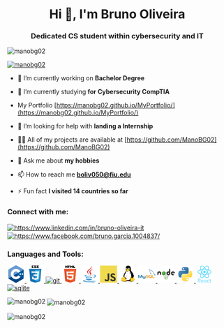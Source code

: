 <h1 align="center">Hi 👋, I'm Bruno Oliveira</h1>
<h3 align="center">Dedicated CS student within cybersecurity and IT</h3>

<p align="left"> <img src="https://komarev.com/ghpvc/?username=manobg02&label=Profile%20views&color=0e75b6&style=flat" alt="manobg02" /> </p>

<p align="left"> <a href="https://github.com/ryo-ma/github-profile-trophy"><img src="https://github-profile-trophy.vercel.app/?username=manobg02" alt="manobg02" /></a> </p>

- 🔭 I’m currently working on **Bachelor Degree**

- 🌱 I’m currently studying **for Cybersecurity CompTIA**

- My Portfolio [https://manobg02.github.io/MyPortfolio/](https://manobg02.github.io/MyPortfolio/)

- 🤝 I’m looking for help with **landing a Internship**

- 👨‍💻 All of my projects are available at [https://github.com/ManoBG02](https://github.com/ManoBG02)

- 💬 Ask me about **my hobbies**

- 📫 How to reach me **boliv050@fiu.edu**

- ⚡ Fun fact **I visited 14 countries so far**

<h3 align="left">Connect with me:</h3>
<p align="left">
<a href="https://www.linkedin.com/in/bruno-oliveira-160b6621b/" target="blank"><img align="center" src="https://raw.githubusercontent.com/rahuldkjain/github-profile-readme-generator/master/src/images/icons/Social/linked-in-alt.svg" alt="https://www.linkedin.com/in/bruno-oliveira-it" height="30" width="40" /></a>
<a href="https://www.facebook.com/bruno.garcia.1004837/" target="blank"><img align="center" src="https://raw.githubusercontent.com/rahuldkjain/github-profile-readme-generator/master/src/images/icons/Social/facebook.svg" alt="https://www.facebook.com/bruno.garcia.1004837/" height="30" width="40" /></a>
</p>

<h3 align="left">Languages and Tools:</h3>
<p align="left"> <a href="https://www.w3schools.com/cpp/" target="_blank" rel="noreferrer"> <img src="https://raw.githubusercontent.com/devicons/devicon/master/icons/cplusplus/cplusplus-original.svg" alt="cplusplus" width="40" height="40"/> </a> <a href="https://www.w3schools.com/css/" target="_blank" rel="noreferrer"> <img src="https://raw.githubusercontent.com/devicons/devicon/master/icons/css3/css3-original-wordmark.svg" alt="css3" width="40" height="40"/> </a> <a href="https://git-scm.com/" target="_blank" rel="noreferrer"> <img src="https://www.vectorlogo.zone/logos/git-scm/git-scm-icon.svg" alt="git" width="40" height="40"/> </a> <a href="https://www.w3.org/html/" target="_blank" rel="noreferrer"> <img src="https://raw.githubusercontent.com/devicons/devicon/master/icons/html5/html5-original-wordmark.svg" alt="html5" width="40" height="40"/> </a> <a href="https://www.java.com" target="_blank" rel="noreferrer"> <img src="https://raw.githubusercontent.com/devicons/devicon/master/icons/java/java-original.svg" alt="java" width="40" height="40"/> </a> <a href="https://developer.mozilla.org/en-US/docs/Web/JavaScript" target="_blank" rel="noreferrer"> <img src="https://raw.githubusercontent.com/devicons/devicon/master/icons/javascript/javascript-original.svg" alt="javascript" width="40" height="40"/> </a> <a href="https://www.linux.org/" target="_blank" rel="noreferrer"> <img src="https://raw.githubusercontent.com/devicons/devicon/master/icons/linux/linux-original.svg" alt="linux" width="40" height="40"/> </a> <a href="https://www.mysql.com/" target="_blank" rel="noreferrer"> <img src="https://raw.githubusercontent.com/devicons/devicon/master/icons/mysql/mysql-original-wordmark.svg" alt="mysql" width="40" height="40"/> </a> <a href="https://nodejs.org" target="_blank" rel="noreferrer"> <img src="https://raw.githubusercontent.com/devicons/devicon/master/icons/nodejs/nodejs-original-wordmark.svg" alt="nodejs" width="40" height="40"/> </a> <a href="https://www.python.org" target="_blank" rel="noreferrer"> <img src="https://raw.githubusercontent.com/devicons/devicon/master/icons/python/python-original.svg" alt="python" width="40" height="40"/> </a> <a href="https://reactjs.org/" target="_blank" rel="noreferrer"> <img src="https://raw.githubusercontent.com/devicons/devicon/master/icons/react/react-original-wordmark.svg" alt="react" width="40" height="40"/> </a> <a href="https://www.sqlite.org/" target="_blank" rel="noreferrer"> <img src="https://www.vectorlogo.zone/logos/sqlite/sqlite-icon.svg" alt="sqlite" width="40" height="40"/> </a> </p>

<p><img align="left" src="https://github-readme-stats.vercel.app/api/top-langs?username=manobg02&show_icons=true&locale=en&layout=compact" alt="manobg02" /></p>

<p>&nbsp;<img align="center" src="https://github-readme-stats.vercel.app/api?username=manobg02&show_icons=true&locale=en" alt="manobg02" /></p>

<p><img align="center" src="https://github-readme-streak-stats.herokuapp.com/?user=manobg02&" alt="manobg02" /></p>
